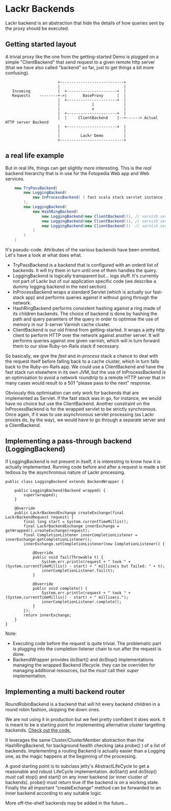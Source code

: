 Lackr Backends
==============

Lackr backend is an abstraction that hide the details of how queries sent by the proxy should be executed.

Getting started layout
----------------------

A trivial proxy like the one from the getting-started Demo is plugged on a simple "ClientBackend" that send
request to a given remote http server (that we have also called "backend" so far, just to get things a bit more
confusing).

```
                       +----------------------------+
                       |                            |
   Incoming            |  +----------------------+  |
   Requests    --------+->|       BaseProxy      |  |
                       |  +----------------------+  |
                       |              |             |
                       |              v             |
                       |  +----------------------+  |
                       |  |     ClientBackend    |--+------> Actual HTTP server Backend
                       |  +----------------------+  |
                       |                            |
                       |         Lackr Demo         |
                       +----------------------------+
```

a real life example
-------------------

But in real life, things can get slightly more interesting. This is the _real_ backend hierarchy that is in
use for the Fotopedia Web app and Web services.

```java
    new TryPassBackend(
        new LoggingBackend(
            new InProcessBackend( [ fast scala stack servlet instance ] )
        ),
        new LoggingBackend(
            new HashRingBackend(
                new LoggingBackend(new ClientBackend()), // varnish server 1
                new LoggingBackend(new ClientBackend()), // varnish server 2
                new LoggingBackend(new ClientBackend())  // varnish server 3
            )
        )
    )
```

It's pseudo-code. Attributes of the various backends have been ommited. Let's have a look at what does what.

- TryPassBackend is a backend that is configured with an orderd list of backends. It will try them in turn until one
  of them handles the query.
- LoggingBackend is logically transparent but... logs stuff. It's currently not part of Lackr but of our
  application specific code (we describe a dummy logging backend in the next section).
- InProcessBackend wraps a standard Servlet (which is actually our fast-stack app) and performs queries against it
  without going through the network.
- HashRingBackend performs consistent hashing against a ring made of its children backends. The choice of backend
  is done by hashing the path and query paramters of the query in order to optimise the use of memory in our
  3-server Varnish cache cluster.
- ClientBackend is our old friend from getting-started. It wraps a jetty http client to perform HTTP over the network
  against another server. It will performs queries against one given varnish, which will in turn forward them to our
  slow Ruby-on-Rails stack if necessary.

So basically, we give the *fast* and *in-process* stack a chance to deal with the request itself before falling back
to a cache cluster, which in turn falls back to the Ruby-on-Rails app. We could use a ClientBackend and have the fast
stack run elsewhere in its own JVM, but the use of InProcessBackend is an optimisation to avoid a network roundtrip to
a remote HTTP server that in many cases would result to a 501 "please pass to the next" response.

Obviously this optimisation can only work for backends that are implemented as Servlet. If the fast stack was in go,
for instance, we would have no choice but use the ClientBackend. Another constraint on the InProcessBackend is for the
wrapped servlet to be strictly synchronous. Once again, if it was to use asynchronous servlet processing (as Lackr
proxies do, by the way), we would have to go through a separate server and a ClientBackend.

Implementing a pass-through backend (LoggingBackend)
----------------------------------------------------

If LoggingBackend is not present in itself, it is interesting to know how it is actually implemented. Running code
before and after a request is made a bit tedious by the asynchronous nature of Lackr processing.

```
public class LoggingBackend extends BackendWrapper {

    public LoggingBackend(Backend wrapped) {
        super(wrapped);
    }

    @Override
    public LackrBackendExchange createExchange(final LackrBackendRequest request) {
        final long start = System.currentTimeMillis();
        final LackrBackendExchange innerExchange = getWrapped().createExchange(request);
        final CompletionListener innerCompletionListener = innerExchange.getCompletionListener();
        innerExchange.setCompletionListener(new CompletionListener() {

            @Override
            public void fail(Throwable t) {
                System.err.println(request + " took " + (System.currentTimeMillis() - start) + " millisecs but failed: " + t);
                innerCompletionListener.fail(t);
            }

            @Override
            public void complete() {
                System.err.println(request + " took " + (System.currentTimeMillis() - start) + " millisecs.");
                innerCompletionListener.complete();
            }
        });
        return innerExchange;
    }
}
```

Note:
- Executing code before the request is quite trivial. The problematic part is plugging into the completion listener
  chain to run after the request is done.
- BackendWrapper provides doStart() and doStop() implementations managing the wrapped Backend lifecycle. they can be
  overriden for managing additional resources, but the *must* call their _super_ implementation.

Implementing a multi backend router
-----------------------------------

RoundRobinBackend is a backend that will hit every backend children in a round robin fashion, skipping the down
ones.

We are not using it in production but we feel pretty confident it does work. It is meant to be a starting point for
implementing alternative cluster targetting backends.
[Check out the code.](/src/main/java/com/fotonauts/lackr/backend/RoundRobinBackend.java)

It leverages the same Cluster/ClusterMember abstraction than the HashRingBackend, for background health checking
(aka probe() ) of a list of backends. Implementing a routing Backend is actually easier than a Logging one, as
the magic happens at the beginning of the processing. 

A good starting point is to subclass jetty's AbstractLifeCycle to get a reasonable and robust LifeCycle
implementation. doStart() and doStop() *must* call stop() and start() on any inner backend (or inner cluster of 
backends). probe() must return true iif the backend is on a working state. Finally the all important "createExchange" 
method can be forwarded to an inner backend according to any suitable logic.

More off-the-shelf backends may be added in the future...
